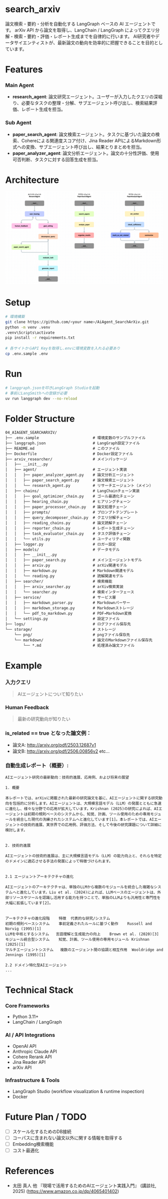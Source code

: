 # search_arxiv
論文検索・要約・分析を自動化する LangGraph ベースの AI エージェントです。
arXiv API から論文を取得し、LangChain / LangGraph によってクエリ分解・検索・要約・評価・レポート生成までを自律的に行います。
AI研究者やデータサイエンティストが、最新論文の動向を効率的に把握できることを目的としています。

# Features
### Main Agent
- **research_agent**: 論文研究エージェント。ユーザーが入力したクエリの深堀り、必要なタスクの整理・分解、サブエージェント呼び出し、検索結果評価、レポート生成を担当。
### Sub Agent
- **paper_search_agent**: 論文検索エージェント。タスクに基づいた論文の検索、Cohereによる関連度スコア付け、Jina Reader APIによるMarkdown形式への変換、サブエージェント呼び出し、結果とりまとめを担当。
- **paper_analyzer_agent**: 論文分析エージェント。論文の十分性評価、使用可否判断、タスクに対する回答生成を担当。

# Architecture
![LangGraph Flow](./storage/png/image.png)

# Setup
```bash
# 環境構築
git clone https://github.com/<your name>/AiAgent_SearchArXiv.git
python -m venv .venv
.venv\Scripts\activate
pip install -r requirements.txt

# 各サイトからAPI Keyを取得し.envに環境変数を入れる必要あり
cp .env.sample .env
```

# Run
```bash
# langgraph.jsonを叩きLangGraph Studioを起動
# 事前にLangSmithへの登録が必要
uv run langgraph dev --no-reload
```

# Folder Structure
```
04_AIAGENT_SEARCHARXIV/
├── .env.sample                        # 環境変数のサンプルファイル
├── langgraph.json                     # LangGraph設定ファイル
├── README.md                          # このファイル
├── Dockerfile                         # Docker設定ファイル
├── arxiv_researcher/                  # メインパッケージ
│   ├── __init__.py
│   ├── agent/                         # エージェント実装
│   │   ├── paper_analyzer_agent.py    # 論文分析エージェント
│   │   ├── paper_search_agent.py      # 論文検索エージェント
│   │   └── research_agent.py          # リサーチエージェント（メイン）
│   ├── chains/                        # LangChainチェーン実装
│   │   ├── goal_optimizer_chain.py    # ゴール最適化チェーン
│   │   ├── hearing_chain.py           # ヒアリングチェーン
│   │   ├── paper_processor_chain.py   # 論文処理チェーン
│   │   ├── prompts/                   # プロンプトテンプレート
│   │   ├── query_decomposer_chain.py  # クエリ分解チェーン
│   │   ├── reading_chains.py          # 論文読解チェーン
│   │   ├── reporter_chain.py          # レポート生成チェーン
│   │   ├── task_evaluator_chain.py    # タスク評価チェーン
│   │   └── utils.py                   # ユーティリティ関数
│   ├── logger.py                      # ロガー設定
│   ├── models/                        # データモデル
│   │   ├── __init__.py
│   │   ├── paper_search.py            # メインエージェントモデル
│   │   ├── arxiv.py                   # arXiv関連モデル
│   │   ├── markdown.py                # Markdown関連モデル
│   │   └── reading.py                 # 読解関連モデル
│   ├── searcher/                      # 検索機能
│   │   ├── arxiv_searcher.py          # arXiv検索実装
│   │   └── searcher.py                # 検索インターフェース
│   ├── service/                       # サービス層
│   │   ├── markdown_parser.py         # Markdownパーサー
│   │   ├── markdown_storage.py        # Markdownストレージ
│   │   └── pdf_to_markdown.py         # PDF→Markdown変換
│   └── settings.py                    # 設定ファイル
├── logs/                              # ログファイル保存先
└── storage/                           # ストレージ
    └── png/                           # pngファイル保存先
    └── markdown/                      # 論文のMarkdownファイル保存先
        └── *.md                       # 処理済み論文ファイル
```

# Example
### **入力クエリ**
> AIエージェントについて知りたい

### **Human Feedback**
> 最新の研究動向が知りたい

### **is_related == true となった論文例：**
- 論文A: http://arxiv.org/pdf/2503.12687v1
- 論文B: http://arxiv.org/pdf/2506.00856v2 etc...

### **自動生成レポート（概要）:**
```
AIエージェント研究の最新動向：技術的進展、応用例、および将来の展望

1. 概要

本レポートでは、arXivに掲載された最新の研究論文を基に、AIエージェントに関する研究動向を包括的に分析します。AIエージェントは、大規模言語モデル（LLM）の発展とともに急速に進化し、様々な分野での応用が拡大しています。Krishnan (2025)の研究によれば、AIエージェントは初期の規則ベースのシステムから、知覚、計画、ツール使用のための専用モジュールを統合した現代の洗練されたシステムへと進化しています[1]。本レポートでは、AIエージェントの技術的進展、実世界での応用例、評価方法、そして今後の研究課題について詳細に検討します。


2. 技術的進展

AIエージェントの技術的進展は、主に大規模言語モデル（LLM）の能力向上と、それらを特定のドメインに適応させる手法の発展によって特徴づけられます。


2.1 エージェントアーキテクチャの進化

AIエージェントのアーキテクチャは、単独のLLMから複数のモジュールを統合した複雑なシステムへと進化しています。Liu et al. (2024)によれば、LLMベースのエージェントは、外部リソースやツールを認識し活用する能力を持つことで、単独のLLMよりも汎用性と専門性を大幅に拡張しています[2]。


アーキテクチャの進化段階	特徴	代表的な研究/システム
初期の規則ベースシステム	事前定義されたルールに基づく動作	Russell and Norvig (1995)[1]
LLMを中核とするシステム	言語理解と生成能力の向上	Brown et al. (2020)[3]
モジュール統合型システム	知覚、計画、ツール使用の専用モジュール	Krishnan (2025)[1]
マルチエージェントシステム	複数のエージェント間の協調と相互作用	Wooldridge and Jennings (1995)[1]

2.2 ドメイン特化型AIエージェント
...
```

# Technical Stack
### Core Frameworks
- Python 3.11+
- LangChain / LangGraph

### AI / API Integrations
- OpenAI API
- Anthropic Claude API
- Cohere Rerank API
- Jina Reader API
- arXiv API

### Infrastructure & Tools
- LangGraph Studio (workflow visualization & runtime inspection)
- Docker

# Future Plan / TODO
- [ ] スケール化するためのDB接続
- [ ] コーパスに含まれない論文以外に関する情報を取得する
- [ ] Embedding検索機能
- [ ] コスト最適化

# References
- 太田 真人 他 『現場で活用するためのAIエージェント実践入門』 (講談社, 2025)
(https://www.amazon.co.jp/dp/4065401402)